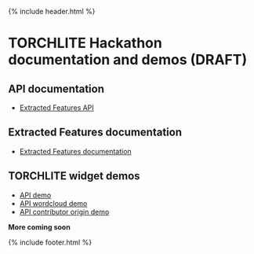 {% include header.html %}

# TORCHLITE Hackathon documentation and demos (**DRAFT**)

## API documentation
* <a href="https://htrc.stoplight.io/docs/ef-api">Extracted Features API</a>

## Extracted Features documentation
* <a href="https://go.illinois.edu/EF20_documentation">Extracted Features documentation</a>

## TORCHLITE widget demos
* <a href="https://observablehq.com/@jswatsch/torchlite-ef-api">API demo</a>
* <a href="https://observablehq.com/@jswatsch/torchlite-workset-word-cloud">API wordcloud demo</a>
* <a href="https://observablehq.com/d/e69a3c5185393caa">API contributor origin demo</a>


**More coming soon**

{% include footer.html %}
